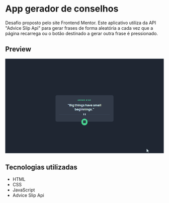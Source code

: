 # App gerador de conselhos
Desafio proposto pelo site Frontend Mentor. Este aplicativo utiliza da API "Advice Slip Api" para gerar frases de forma aleatória a cada vez que a página recarrega ou o botão destinado a gerar outra frase é pressionado.

## Preview
![Gif do funcionamento da aplicação](/design/advice-generator-app-preview.gif)

## Tecnologias utilizadas
- HTML
- CSS
- JavaScript
- Advice Slip Api